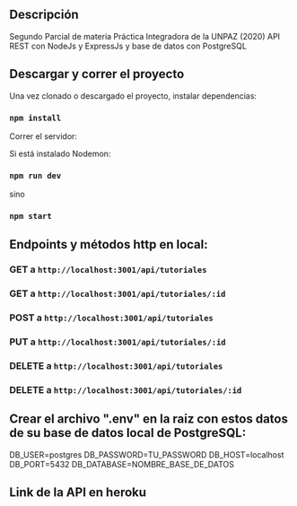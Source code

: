## Descripción

Segundo Parcial de materia Práctica Integradora de la UNPAZ (2020)
API REST con NodeJs y ExpressJs y base de datos con PostgreSQL


## Descargar y correr el proyecto

Una vez clonado o descargado el proyecto, instalar dependencias:

### `npm install`

Correr el servidor:

Si está instalado Nodemon:

### `npm run dev`

sino

### `npm start`


## Endpoints y métodos http en local:

### GET a `http://localhost:3001/api/tutoriales`

### GET a `http://localhost:3001/api/tutoriales/:id`

### POST a `http://localhost:3001/api/tutoriales`

### PUT a `http://localhost:3001/api/tutoriales/:id`

### DELETE a `http://localhost:3001/api/tutoriales`

### DELETE a `http://localhost:3001/api/tutoriales/:id`


## Crear el archivo ".env" en la raiz con estos datos de su base de datos local de PostgreSQL:
DB_USER=postgres
DB_PASSWORD=TU_PASSWORD
DB_HOST=localhost
DB_PORT=5432
DB_DATABASE=NOMBRE_BASE_DE_DATOS


## Link de la API en heroku



